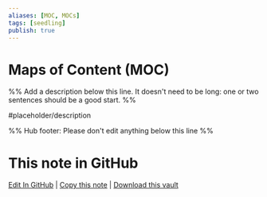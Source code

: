 ```yaml
---
aliases: [MOC, MOCs]
tags: [seedling]
publish: true
---
```


# Maps of Content (MOC)

%% Add a description below this line. It doesn't need to be long: one or two sentences should be a good start. %%

#placeholder/description

%% Hub footer: Please don't edit anything below this line %%

# This note in GitHub

<span class="git-footer">[Edit In GitHub](https://github.dev/obsidian-community/obsidian-hub/blob/main/05%20-%20Concepts/Maps%20of%20Content%20%28MOC%29.md "git-hub-edit-note") | [Copy this note](https://raw.githubusercontent.com/obsidian-community/obsidian-hub/main/05%20-%20Concepts/Maps%20of%20Content%20%28MOC%29.md "git-hub-copy-note") | [Download this vault](https://github.com/obsidian-community/obsidian-hub/archive/refs/heads/main.zip "git-hub-download-vault") </span>
